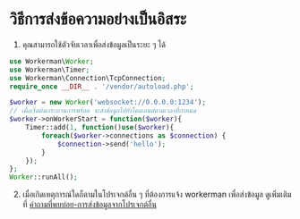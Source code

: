# วิธีการส่งข้อความอย่างเป็นอิสระ

1. คุณสามารถใช้ตัวจับเวลาเพื่อส่งข้อมูลเป็นระยะ ๆ ได้
```php
use Workerman\Worker;
use Workerman\Timer;
use Workerman\Connection\TcpConnection;
require_once __DIR__ . '/vendor/autoload.php';

$worker = new Worker('websocket://0.0.0.0:1234');
// เมื่อเริ่มต้นกระบวนการพร้อม จะส่งข้อมูลไปยังไคลเอนต์ตามเวลาที่กำหนด
$worker->onWorkerStart = function($worker){
    Timer::add(1, function()use($worker){
        foreach($worker->connections as $connection) {
            $connection->send('hello');
        }
    });
};
Worker::runAll();
```

2. เมื่อเกิดเหตุการณ์ใดก็ตามในโปรเจกต์อื่น ๆ ที่ต้องการแจ้ง workerman เพื่อส่งข้อมูล
ดูเพิ่มเติมที่ [คำถามที่พบบ่อย-การส่งข้อมูลจากโปรเจกต์อื่น](push-in-other-project.md)

